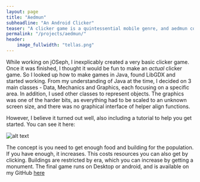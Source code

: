 ```yaml
---
layout: page
title: "Aedmun"
subheadline: "An Android Clicker"
teaser: "A clicker game is a quintessential mobile genre, and aedmun contains the essence of such a game in a civilisation building theme."
permalink: "/projects/aedmun/"
header:
    image_fullwidth: "tellas.png"
---
```


While working on jOSeph, I inexplicably created a very basic clicker game. Once it was finished, I thought it would be fun to make an *actual* clicker game. So I looked up how to make games in Java, found LibGDX and started working. From my understanding of Java at the time, I decided on 3 main classes - Data, Mechanics and Graphics, each focusing on a specific area. In addition, I used other classes to represent objects. The graphics was one of the harder bits, as everything had to be scaled to an unknown screen size, and there was no graphical interface of helper align functions.

However, I believe it turned out well, also including a tutorial to help you get started. You can see it here:

![alt text](https://black-photon.github.io/images/aedmun.jpg "A screenshot of the final version of Aedmun")

The concept is you need to get enough food and building for the population. If you have enough, it increases. This costs resources you can also get by clicking. Buildings are restricted by era, which you can increase by getting a monument. The final game runs on Desktop or android, and is available on my GitHub [here](https://github.com/Black-Photon/Aedmun)